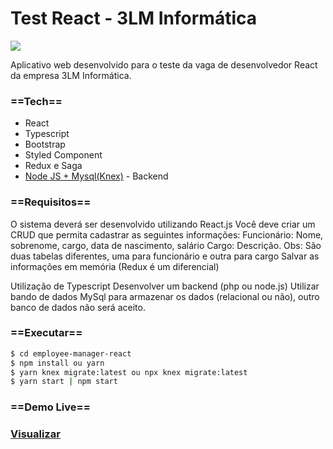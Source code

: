 #  Test React - 3LM Informática

![](Video.gif)

Aplicativo web desenvolvido para o teste da vaga de desenvolvedor React da empresa 3LM Informática.

### ==Tech==

- React
- Typescript
- Bootstrap
- Styled Component
- Redux e Saga
- [Node JS + Mysql(Knex)](https://github.com/rafaelalveriano/employee-manager-backend) - Backend

### ==Requisitos==
O sistema deverá ser desenvolvido utilizando React.js
Você deve criar um CRUD que permita cadastrar as seguintes informações:
Funcionário: Nome, sobrenome, cargo, data de nascimento, salário Cargo: Descrição.
Obs: São duas tabelas diferentes, uma para funcionário e outra para cargo 
Salvar as informações em memória (Redux é um diferencial)

Utilização de Typescript
Desenvolver um backend (php ou node.js)
Utilizar bando de dados MySql para armazenar os dados (relacional ou não), outro banco de dados não será aceito.

### ==Executar==

```sh
$ cd employee-manager-react
$ npm install ou yarn
$ yarn knex migrate:latest ou npx knex migrate:latest
$ yarn start | npm start
```

### ==Demo Live==

### [Visualizar](https://laughing-brahmagupta-5ac66d.netlify.app/)
